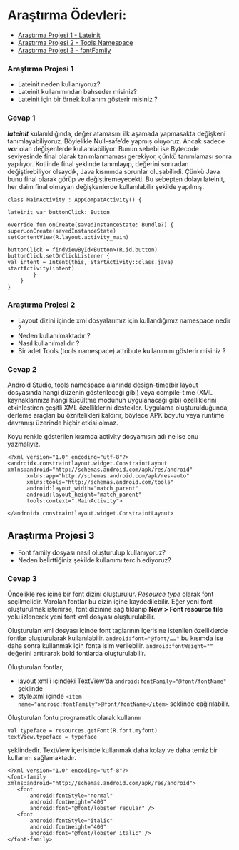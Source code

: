 # Araştırma Ödevleri:

- [Araştırma Projesi 1 - Lateinit](https://github.com/ozlembasabakar/UpSchoolAndroidDevelopmentBootcamp/blob/main/Ara%C5%9Ft%C4%B1rma%20%C3%96devleri/lateinit.docx)
- [Araştırma Projesi 2 - Tools Namespace](https://github.com/ozlembasabakar/UpSchoolAndroidDevelopmentBootcamp/blob/main/Ara%C5%9Ft%C4%B1rma%20%C3%96devleri/tools%20namespaces.docx)
- [Araştırma Projesi 3 - fontFamily](https://github.com/ozlembasabakar/UpSchoolAndroidDevelopmentBootcamp/blob/main/Ara%C5%9Ft%C4%B1rma%20%C3%96devleri/fontFamily.docx)

### <a name="1"></a> Araştırma Projesi 1

- Lateinit neden kullanıyoruz?
- Lateinit kullanımından bahseder misiniz?
- Lateinit için bir örnek kullanım gösterir misiniz ?

### <a name="1"></a> Cevap 1


***lateinit*** kulanıldığında, değer atamasını ilk aşamada yapmasakta değişkeni tanımlayabiliyoruz. Böylelikle Null-safe’de yapmış oluyoruz. Ancak sadece ***var*** olan değişenlerde kullanılabiliyor. Bunun sebebi ise Bytecode seviyesinde final olarak tanımlanmaması gerekiyor, çünkü tanımlaması sonra yapılıyor. Kotlinde final şeklinde tanımlayıp, değerini sonradan değiştirebiliyor olsaydık, Java kısmında sorunlar oluşabilirdi. Çünkü Java bunu final olarak görüp ve değiştiremeyecekti. Bu sebepten dolayı lateinit, her daim final olmayan değişkenlerde kullanılabilir şekilde yapılmış.


```
class MainActivity : AppCompatActivity() {

lateinit var buttonClick: Button

override fun onCreate(savedInstanceState: Bundle?) {
super.onCreate(savedInstanceState)
setContentView(R.layout.activity_main)

buttonClick = findViewById<Button>(R.id.button)
buttonClick.setOnClickListener {
val intent = Intent(this, StartActivity::class.java)
startActivity(intent)
        }
    }
}
```


### <a name="2"></a> Araştırma Projesi 2


- Layout dizini içinde xml dosyalarımız için kullandığımız namespace nedir ?
- Neden kullanılmaktadır ?
- Nasıl kullanılmalıdır ?
- Bir adet Tools (tools namespace) attribute kullanımını gösterir misiniz ? 

### <a name="2"></a> Cevap 2

Android Studio, tools namespace alanında design-time(bir layout dosyasında hangi düzenin gösterileceği gibi) veya compile-time (XML kaynaklarınıza hangi küçültme modunun uygulanacağı gibi) özelliklerini etkinleştiren çeşitli XML özelliklerini destekler. Uygulama oluşturulduğunda, derleme araçları bu öznitelikleri kaldırır, böylece APK boyutu veya runtime davranışı üzerinde hiçbir etkisi olmaz.

Koyu renkle gösterilen kısımda activity dosyamısın adı ne ise onu yazmalıyız. 
```
<?xml version="1.0" encoding="utf-8"?>
<androidx.constraintlayout.widget.ConstraintLayout xmlns:android="http://schemas.android.com/apk/res/android"
      xmlns:app="http://schemas.android.com/apk/res-auto"
      xmlns:tools="http://schemas.android.com/tools"
      android:layout_width="match_parent"
      android:layout_height="match_parent"
      tools:context=".MainActivity">

</androidx.constraintlayout.widget.ConstraintLayout>
```

## <a name="3"></a> Araştırma Projesi 3

- Font family dosyası nasıl oluşturulup kullanıyoruz?
- Neden belirttiğiniz şekilde kullanımı tercih ediyoruz?

### <a name="3"></a> Cevap 3

Öncelikle res içine bir font dizini oluşturulur. *Resource type* olarak font seçilmelidir. Varolan fontlar bu dizin içine kaydedilebilir. Eğer yeni font oluşturulmak istenirse, font dizinine sağ tıklanıp **New > Font resource file** yolu izlenerek yeni font xml dosyası oluşturulabilir. 

Oluşturulan xml dosyası içinde font taglarının içerisine istenilen özelliklerde fontlar oluşturularak kullanılabilir. ```android:font="@font/……"```  bu kısımda ise daha sonra kullanmak için fonta isim verilebilir. ```android:fontWeight=""``` değerini arttırarak bold fontlarda oluşturulabilir.

Oluşturulan fontlar;
- layout xml’i içindeki TextView’da ```android:fontFamily="@font/fontName"``` şeklinde
- style.xml içinde ```<item name="android:fontFamily">@font/fontName</item>``` seklinde çağırılabilir. 
 
Oluşturulan fontu programatik olarak kullanmı
```
val typeface = resources.getFont(R.font.myfont)
textView.typeface = typeface
```
şeklindedir. TextView içerisinde kullanmak daha kolay ve daha temiz bir kullanım sağlamaktadır. 
 ```
<?xml version="1.0" encoding="utf-8"?>
<font-family xmlns:android="http://schemas.android.com/apk/res/android">
    <font
        android:fontStyle="normal"
        android:fontWeight="400"
        android:font="@font/lobster_regular" />
    <font
        android:fontStyle="italic"
        android:fontWeight="400"
        android:font="@font/lobster_italic" />
</font-family>
```
